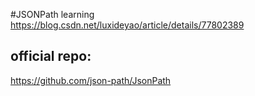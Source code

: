 #JSONPath learning
https://blog.csdn.net/luxideyao/article/details/77802389
## official repo:
https://github.com/json-path/JsonPath